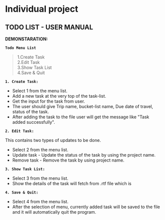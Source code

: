 # Individual project

## TODO LIST - USER MANUAL

**DEMONSTARATION:**

**`Todo Menu List`**

> 1.Create Task\
2.Edit Task\
3.Show Task List\
4.Save & Quit


**`1. Create Task:`**

- Select 1 from the menu list.
- Add a new task at the very top of the task-list.
- Get the input for the task from user.
- The user should give Trip name, bucket-list name, Due date of travel, status of the task.
- After adding the task to the file user will get the message like "Task added successfully".

**`2. Edit Task:`**

This contains two types of updates to be done.

- Select 2 from the menu list.
- Update task - Update the status of the task by using the project name.
- Remove task - Remove the task by using project name.

**`3. Show Task List:`**

- Select 3 from the menu list.
- Show the details of the task will fetch from .rtf file which is 

**`4. Save & Quit:`**

- Select 4 from the menu list.
- After the selection of menu, currently added task will be saved to the file and it will automatically quit the program.


